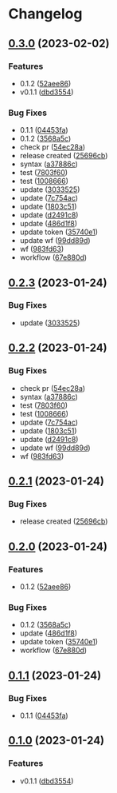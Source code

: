 # Changelog

## [0.3.0](https://github.com/AnqiPang/wftest/compare/v0.2.3...v0.3.0) (2023-02-02)


### Features

* 0.1.2 ([52aee86](https://github.com/AnqiPang/wftest/commit/52aee8629c70727aacaa094802ddfadd0bcf2677))
* v0.1.1 ([dbd3554](https://github.com/AnqiPang/wftest/commit/dbd3554c789e901c7a0c62dc58b0eeef97005c43))


### Bug Fixes

* 0.1.1 ([04453fa](https://github.com/AnqiPang/wftest/commit/04453fad1f6539d913ad14a62e154bede0b28321))
* 0.1.2 ([3568a5c](https://github.com/AnqiPang/wftest/commit/3568a5cadd61f563e55ab6a7c424461f1f8ea6e5))
* check pr ([54ec28a](https://github.com/AnqiPang/wftest/commit/54ec28ac242d42673c89e22cc007e518f259d5d5))
* release created ([25696cb](https://github.com/AnqiPang/wftest/commit/25696cb251ee782d64141b2e97b31861678eada0))
* syntax ([a37886c](https://github.com/AnqiPang/wftest/commit/a37886cc7346e4de6fcce41aa8b41dc439a9023a))
* test ([7803f60](https://github.com/AnqiPang/wftest/commit/7803f607fe0ade83101df5e8bdfd921156ae3cb3))
* test ([1008666](https://github.com/AnqiPang/wftest/commit/100866652525d1b35babb3e7f2e0d34fb94985f4))
* update ([3033525](https://github.com/AnqiPang/wftest/commit/30335254497ba3ecffd9156f37a6b4db7ebe6955))
* update ([7c754ac](https://github.com/AnqiPang/wftest/commit/7c754ac145081219726927940c7c42b917f3c394))
* update ([1803c51](https://github.com/AnqiPang/wftest/commit/1803c51e062ea0d71b194749d87c862a7508fb8d))
* update ([d2491c8](https://github.com/AnqiPang/wftest/commit/d2491c8c6713663ac378181f79cb01790641c012))
* update ([486d1f8](https://github.com/AnqiPang/wftest/commit/486d1f882f00f2037d4841ad4b4fc9916cc40420))
* update token ([35740e1](https://github.com/AnqiPang/wftest/commit/35740e1c4562826037d29d023186704ad14cb68b))
* update wf ([99dd89d](https://github.com/AnqiPang/wftest/commit/99dd89d03d7eee8775ab9f9e6820e381d26ef1e8))
* wf ([983fd63](https://github.com/AnqiPang/wftest/commit/983fd63eb761847997c8a038987aae14dab32c44))
* workflow ([67e880d](https://github.com/AnqiPang/wftest/commit/67e880d76c966bc96cea94c20b74cbe5ff8196ff))

## [0.2.3](https://github.com/AnqiPang/wftest/compare/v0.2.2...v0.2.3) (2023-01-24)


### Bug Fixes

* update ([3033525](https://github.com/AnqiPang/wftest/commit/30335254497ba3ecffd9156f37a6b4db7ebe6955))

## [0.2.2](https://github.com/AnqiPang/wftest/compare/v0.2.1...v0.2.2) (2023-01-24)


### Bug Fixes

* check pr ([54ec28a](https://github.com/AnqiPang/wftest/commit/54ec28ac242d42673c89e22cc007e518f259d5d5))
* syntax ([a37886c](https://github.com/AnqiPang/wftest/commit/a37886cc7346e4de6fcce41aa8b41dc439a9023a))
* test ([7803f60](https://github.com/AnqiPang/wftest/commit/7803f607fe0ade83101df5e8bdfd921156ae3cb3))
* test ([1008666](https://github.com/AnqiPang/wftest/commit/100866652525d1b35babb3e7f2e0d34fb94985f4))
* update ([7c754ac](https://github.com/AnqiPang/wftest/commit/7c754ac145081219726927940c7c42b917f3c394))
* update ([1803c51](https://github.com/AnqiPang/wftest/commit/1803c51e062ea0d71b194749d87c862a7508fb8d))
* update ([d2491c8](https://github.com/AnqiPang/wftest/commit/d2491c8c6713663ac378181f79cb01790641c012))
* update wf ([99dd89d](https://github.com/AnqiPang/wftest/commit/99dd89d03d7eee8775ab9f9e6820e381d26ef1e8))
* wf ([983fd63](https://github.com/AnqiPang/wftest/commit/983fd63eb761847997c8a038987aae14dab32c44))

## [0.2.1](https://github.com/AnqiPang/wftest/compare/v0.2.0...v0.2.1) (2023-01-24)


### Bug Fixes

* release created ([25696cb](https://github.com/AnqiPang/wftest/commit/25696cb251ee782d64141b2e97b31861678eada0))

## [0.2.0](https://github.com/AnqiPang/wftest/compare/v0.1.1...v0.2.0) (2023-01-24)


### Features

* 0.1.2 ([52aee86](https://github.com/AnqiPang/wftest/commit/52aee8629c70727aacaa094802ddfadd0bcf2677))


### Bug Fixes

* 0.1.2 ([3568a5c](https://github.com/AnqiPang/wftest/commit/3568a5cadd61f563e55ab6a7c424461f1f8ea6e5))
* update ([486d1f8](https://github.com/AnqiPang/wftest/commit/486d1f882f00f2037d4841ad4b4fc9916cc40420))
* update token ([35740e1](https://github.com/AnqiPang/wftest/commit/35740e1c4562826037d29d023186704ad14cb68b))
* workflow ([67e880d](https://github.com/AnqiPang/wftest/commit/67e880d76c966bc96cea94c20b74cbe5ff8196ff))

## [0.1.1](https://github.com/AnqiPang/wftest/compare/v0.1.0...v0.1.1) (2023-01-24)


### Bug Fixes

* 0.1.1 ([04453fa](https://github.com/AnqiPang/wftest/commit/04453fad1f6539d913ad14a62e154bede0b28321))

## [0.1.0](https://github.com/AnqiPang/wftest/compare/v0.0.2...v0.1.0) (2023-01-24)


### Features

* v0.1.1 ([dbd3554](https://github.com/AnqiPang/wftest/commit/dbd3554c789e901c7a0c62dc58b0eeef97005c43))
